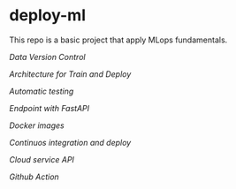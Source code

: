 # deploy-ml

This repo is a basic project that apply MLops fundamentals.

*Data Version Control*

*Architecture for Train and Deploy*

*Automatic testing*

*Endpoint with FastAPI*

*Docker images*

*Continuos integration and deploy*

*Cloud service API*

*Github Action*
